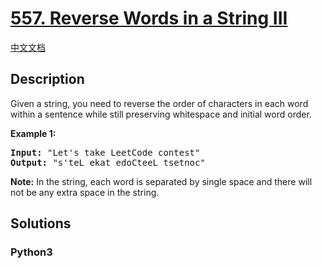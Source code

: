 # [557. Reverse Words in a String III](https://leetcode.com/problems/reverse-words-in-a-string-iii)

[中文文档](/leetcode/0500-0599/0557.Reverse%20Words%20in%20a%20String%20III/README.md)

## Description

<p>Given a string, you need to reverse the order of characters in each word within a sentence while still preserving whitespace and initial word order.</p>

<p><b>Example 1:</b><br />
<pre>
<b>Input:</b> "Let's take LeetCode contest"
<b>Output:</b> "s'teL ekat edoCteeL tsetnoc"
</pre>
</p>

<p><b>Note:</b>
In the string, each word is separated by single space and there will not be any extra space in the string.
</p>

## Solutions

<!-- tabs:start -->

### **Python3**

```python

```

<!-- tabs:end -->
